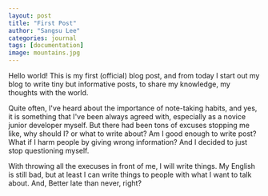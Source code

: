 ```yaml
---
layout: post
title: "First Post"
author: "Sangsu Lee"
categories: journal
tags: [documentation]
image: mountains.jpg
---
```


Hello world! This is my first (official) blog post, and from today I start out my blog to write tiny but informative 
posts, to share my knowledge, my thoughts with the world.  

Quite often, I've heard about the importance of note-taking habits, and yes, it is something that 
I've been always agreed with, especially as a novice junior developer myself.
But there had been tons of excuses stopping me like, why should I? or what to write about? Am I good enough to write post?
What if I harm people by giving wrong information? And I decided to just stop questioning myself.  

With throwing all the execuses in front of me, I will write things. My English is still bad, but at least
I can write things to people with what I want to talk about. And, Better late than never, right?
